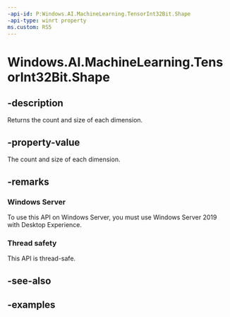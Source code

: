 ```yaml
---
-api-id: P:Windows.AI.MachineLearning.TensorInt32Bit.Shape
-api-type: winrt property
ms.custom: RS5
---
```


<!-- Property syntax.
public IVectorView<long> Shape { get; }
-->

# Windows.AI.MachineLearning.TensorInt32Bit.Shape

## -description
Returns the count and size of each dimension.

## -property-value
The count and size of each dimension.

## -remarks

### Windows Server
To use this API on Windows Server, you must use Windows Server 2019 with Desktop Experience.

### Thread safety
This API is thread-safe.

## -see-also

## -examples
